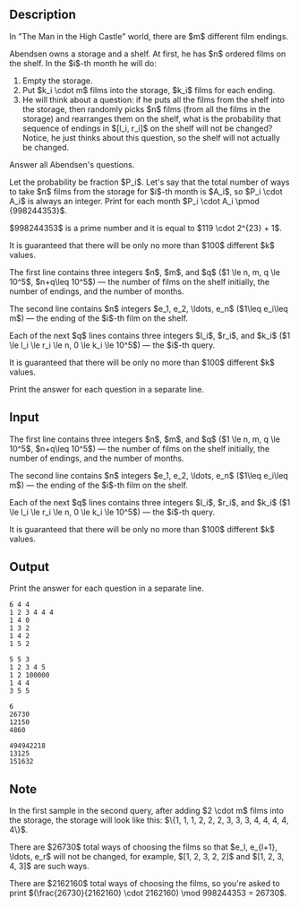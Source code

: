 ## Description

<div><p>In "<span class="tex-font-style-tt">The Man in the High Castle</span>" world, there are $m$ different film endings. </p><p>Abendsen owns a storage and a shelf. At first, he has $n$ ordered films on the shelf. In the $i$-th month he will do:</p><ol><li> Empty the storage.</li><li> Put $k_i \cdot m$ films into the storage, $k_i$ films for each ending.</li><li> He will think about a question: if he puts all the films from the shelf into the storage, then randomly picks $n$ films (from all the films in the storage) and rearranges them on the shelf, what is the probability that sequence of endings in $[l_i, r_i]$ on the shelf will not be changed? Notice, he just thinks about this question, so the shelf will not actually be changed.</li></ol><p>Answer all Abendsen's questions.</p><p>Let the probability be fraction $P_i$. Let's say that the total number of ways to take $n$ films from the storage for $i$-th month is $A_i$, so $P_i \cdot A_i$ is always an integer. Print for each month $P_i \cdot A_i \pmod {998244353}$.</p><p>$998244353$ is a prime number and it is equal to $119 \cdot 2^{23} + 1$.</p><p>It is guaranteed that there will be only no more than $100$ different $k$ values.</p></div><div class="input-specification"><p>The first line contains three integers $n$, $m$, and $q$ ($1 \le n, m, q \le 10^5$, $n+q\leq 10^5$)&nbsp;— the number of films on the shelf initially, the number of endings, and the number of months.</p><p>The second line contains $n$ integers $e_1, e_2, \ldots, e_n$ ($1\leq e_i\leq m$)&nbsp;— the ending of the $i$-th film on the shelf.</p><p>Each of the next $q$ lines contains three integers $l_i$, $r_i$, and $k_i$ ($1 \le l_i \le r_i \le n, 0 \le k_i \le 10^5$)&nbsp;— the $i$-th query.</p><p>It is guaranteed that there will be only no more than $100$ different $k$ values.</p></div><div class="output-specification"><p>Print the answer for each question in a separate line.</p></div>

## Input

<p>The first line contains three integers $n$, $m$, and $q$ ($1 \le n, m, q \le 10^5$, $n+q\leq 10^5$)&nbsp;— the number of films on the shelf initially, the number of endings, and the number of months.</p><p>The second line contains $n$ integers $e_1, e_2, \ldots, e_n$ ($1\leq e_i\leq m$)&nbsp;— the ending of the $i$-th film on the shelf.</p><p>Each of the next $q$ lines contains three integers $l_i$, $r_i$, and $k_i$ ($1 \le l_i \le r_i \le n, 0 \le k_i \le 10^5$)&nbsp;— the $i$-th query.</p><p>It is guaranteed that there will be only no more than $100$ different $k$ values.</p>

## Output

<p>Print the answer for each question in a separate line.</p>





```input1
6 4 4
1 2 3 4 4 4
1 4 0
1 3 2
1 4 2
1 5 2

```




```input2
5 5 3
1 2 3 4 5
1 2 100000
1 4 4
3 5 5

```




```output1
6
26730
12150
4860

```




```output2
494942218
13125
151632

```



## Note

<p>In the first sample in the second query, after adding $2 \cdot m$ films into the storage, the storage will look like this: $\{1, 1, 1, 2, 2, 2, 3, 3, 3, 4, 4, 4, 4, 4\}$.</p><p>There are $26730$ total ways of choosing the films so that $e_l, e_{l+1}, \ldots, e_r$ will not be changed, for example, $[1, 2, 3, 2, 2]$ and $[1, 2, 3, 4, 3]$ are such ways.</p><p>There are $2162160$ total ways of choosing the films, so you're asked to print $(\frac{26730}{2162160} \cdot 2162160) \mod 998244353 = 26730$.</p>
